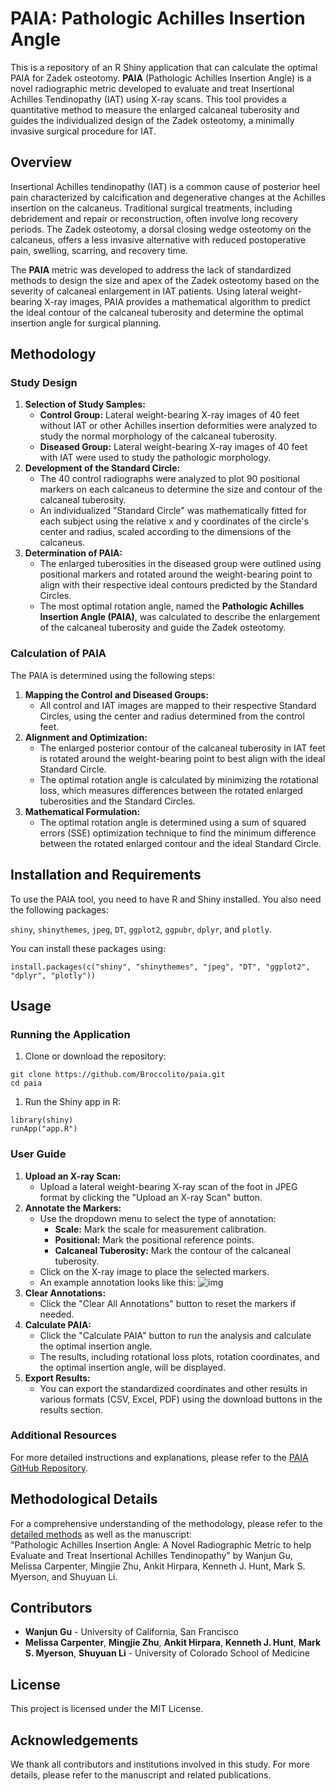 # PAIA: Pathologic Achilles Insertion Angle

This is a repository of an R Shiny application that can calculate the optimal PAIA for Zadek osteotomy.  **PAIA** (Pathologic Achilles Insertion Angle) is a novel radiographic metric developed to evaluate and treat Insertional Achilles Tendinopathy (IAT) using X-ray scans. This tool provides a quantitative method to measure the enlarged calcaneal tuberosity and guides the individualized design of the Zadek osteotomy, a minimally invasive surgical procedure for IAT.

## Overview

Insertional Achilles tendinopathy (IAT) is a common cause of posterior heel pain characterized by calcification and degenerative changes at the Achilles insertion on the calcaneus. Traditional surgical treatments, including debridement and repair or reconstruction, often involve long recovery periods. The Zadek osteotomy, a dorsal closing wedge osteotomy on the calcaneus, offers a less invasive alternative with reduced postoperative pain, swelling, scarring, and recovery time.

The **PAIA** metric was developed to address the lack of standardized methods to design the size and apex of the Zadek osteotomy based on the severity of calcaneal enlargement in IAT patients. Using lateral weight-bearing X-ray images, PAIA provides a mathematical algorithm to predict the ideal contour of the calcaneal tuberosity and determine the optimal insertion angle for surgical planning.

## Methodology

### Study Design

1. **Selection of Study Samples:**
   - **Control Group:** Lateral weight-bearing X-ray images of 40 feet without IAT or other Achilles insertion deformities were analyzed to study the normal morphology of the calcaneal tuberosity.
   - **Diseased Group:** Lateral weight-bearing X-ray images of 40 feet with IAT were used to study the pathologic morphology.
2. **Development of the Standard Circle:**
   - The 40 control radiographs were analyzed to plot 90 positional markers on each calcaneus to determine the size and contour of the calcaneal tuberosity.
   - An individualized "Standard Circle" was mathematically fitted for each subject using the relative x and y coordinates of the circle's center and radius, scaled according to the dimensions of the calcaneus.
3. **Determination of PAIA:**
   - The enlarged tuberosities in the diseased group were outlined using positional markers and rotated around the weight-bearing point to align with their respective ideal contours predicted by the Standard Circles.
   - The most optimal rotation angle, named the **Pathologic Achilles Insertion Angle (PAIA)**, was calculated to describe the enlargement of the calcaneal tuberosity and guide the Zadek osteotomy.

### Calculation of PAIA

The PAIA is determined using the following steps:

1. **Mapping the Control and Diseased Groups:**
   - All control and IAT images are mapped to their respective Standard Circles, using the center and radius determined from the control feet.
2. **Alignment and Optimization:**
   - The enlarged posterior contour of the calcaneal tuberosity in IAT feet is rotated around the weight-bearing point to best align with the ideal Standard Circle.
   - The optimal rotation angle is calculated by minimizing the rotational loss, which measures differences between the rotated enlarged tuberosities and the Standard Circles.
3. **Mathematical Formulation:**
   - The optimal rotation angle is determined using a sum of squared errors (SSE) optimization technique to find the minimum difference between the rotated enlarged contour and the ideal Standard Circle.

## Installation and Requirements

To use the PAIA tool, you need to have R and Shiny installed. You also need the following packages:

`shiny`, `shinythemes`, `jpeg`, `DT`, `ggplot2`, `ggpubr`, `dplyr`, and `plotly`.

You can install these packages using:

```
install.packages(c("shiny", "shinythemes", "jpeg", "DT", "ggplot2", "dplyr", "plotly"))
```

## Usage

### Running the Application

1. Clone or download the repository:

```
git clone https://github.com/Broccolito/paia.git
cd paia
```

1. Run the Shiny app in R:

```
library(shiny)
runApp("app.R")
```

### User Guide

1. **Upload an X-ray Scan:**
   - Upload a lateral weight-bearing X-ray scan of the foot in JPEG format by clicking the "Upload an X-ray Scan" button.
2. **Annotate the Markers:**
   - Use the dropdown menu to select the type of annotation:
     - **Scale:** Mark the scale for measurement calibration.
     - **Positional:** Mark the positional reference points.
     - **Calcaneal Tuberosity:** Mark the contour of the calcaneal tuberosity.
   - Click on the X-ray image to place the selected markers.
   - An example annotation looks like this: ![img](data/demo.png)
3. **Clear Annotations:**
   - Click the "Clear All Annotations" button to reset the markers if needed.
4. **Calculate PAIA:**
   - Click the "Calculate PAIA" button to run the analysis and calculate the optimal insertion angle.
   - The results, including rotational loss plots, rotation coordinates, and the optimal insertion angle, will be displayed.
5. **Export Results:**
   - You can export the standardized coordinates and other results in various formats (CSV, Excel, PDF) using the download buttons in the results section.

### Additional Resources

For more detailed instructions and explanations, please refer to the [PAIA GitHub Repository](https://github.com/Broccolito/paia).

## Methodological Details

For a comprehensive understanding of the methodology, please refer to the [detailed methods](method/paia_method.pdf) as well as the manuscript: <br>
"Pathologic Achilles Insertion Angle: A Novel Radiographic Metric to help Evaluate and Treat Insertional Achilles Tendinopathy" by Wanjun Gu, Melissa Carpenter, Mingjie Zhu, Ankit Hirpara, Kenneth J. Hunt, Mark S. Myerson, and Shuyuan Li.

## Contributors

- **Wanjun Gu** - University of California, San Francisco
- **Melissa Carpenter**, **Mingjie Zhu**, **Ankit Hirpara**, **Kenneth J. Hunt**, **Mark S. Myerson**, **Shuyuan Li** - University of Colorado School of Medicine

## License

This project is licensed under the MIT License.

## Acknowledgements

We thank all contributors and institutions involved in this study. For more details, please refer to the manuscript and related publications.
